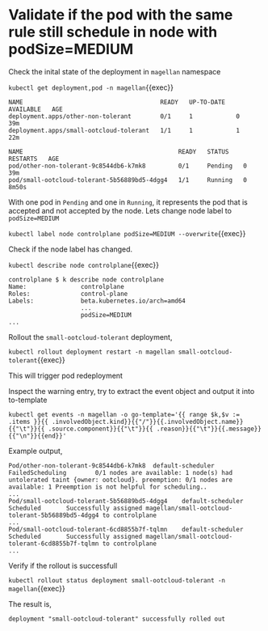 # Validate if the pod with the same rule still schedule in node with podSize=MEDIUM

Check the inital state of the deployment in `magellan` namespace

`kubectl get deployment,pod -n magellan`{{exec}}

```text
NAME                                      READY   UP-TO-DATE   AVAILABLE   AGE
deployment.apps/other-non-tolerant        0/1     1            0           39m
deployment.apps/small-ootcloud-tolerant   1/1     1            1           22m

NAME                                           READY   STATUS    RESTARTS   AGE
pod/other-non-tolerant-9c8544db6-k7mk8         0/1     Pending   0          39m
pod/small-ootcloud-tolerant-5b56889bd5-4dgg4   1/1     Running   0          8m50s
```

With one pod in `Pending` and one in `Running`, it represents the pod that is accepted and not accepted by the node. Lets change node label to `podSize=MEDIUM`

`kubectl label node controlplane podSize=MEDIUM --overwrite`{{exec}}

Check if the node label has changed.

`kubectl describe node controlplane`{{exec}}

```text
controlplane $ k describe node controlplane 
Name:               controlplane
Roles:              control-plane
Labels:             beta.kubernetes.io/arch=amd64
                    ...
                    podSize=MEDIUM
...
```

Rollout the `small-ootcloud-tolerant` deployment,

`kubectl rollout deployment restart -n magellan small-ootcloud-tolerant`{{exec}}

This will trigger pod redeployment

Inspect the warning entry, try to extract the event object and output it into to-template

`kubectl get events -n magellan -o go-template='{{ range $k,$v := .items }}{{ .involvedObject.kind}}{{"/"}}{{.involvedObject.name}}{{"\t"}}{{ .source.component}}{{"\t"}}{{ .reason}}{{"\t"}}{{.message}}{{"\n"}}{{end}}'`

Example output,

```text
Pod/other-non-tolerant-9c8544db6-k7mk8  default-scheduler       FailedScheduling        0/1 nodes are available: 1 node(s) had untolerated taint {owner: ootcloud}. preemption: 0/1 nodes are available: 1 Preemption is not helpful for scheduling..
...
Pod/small-ootcloud-tolerant-5b56889bd5-4dgg4    default-scheduler       Scheduled       Successfully assigned magellan/small-ootcloud-tolerant-5b56889bd5-4dgg4 to controlplane
...
Pod/small-ootcloud-tolerant-6cd8855b7f-tqlmn    default-scheduler       Scheduled       Successfully assigned magellan/small-ootcloud-tolerant-6cd8855b7f-tqlmn to controlplane
...
```

Verify if the rollout is successfull

`kubectl rollout status deployment small-ootcloud-tolerant -n magellan`{{exec}}

The result is,

```text
deployment "small-ootcloud-tolerant" successfully rolled out
```
